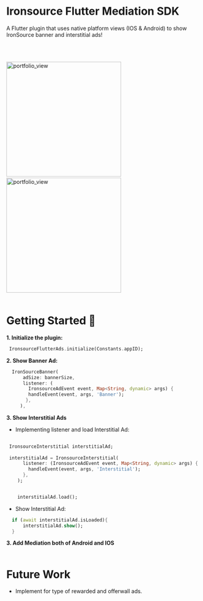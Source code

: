 # Ironsource Flutter Mediation SDK

A Flutter plugin that uses native platform views (IOS & Android) to show IronSource banner and interstitial ads!


</br></br>

<img width="300" alt="portfolio_view" src="https://live.staticflickr.com/65535/48574710632_fd7f318277_b.jpg">&nbsp;&nbsp; &nbsp;&nbsp;&nbsp; &nbsp;<img width="300" alt="portfolio_view" src="https://media.giphy.com/media/jqwcyovkVTiiDl9ZKh/giphy.gif"></br></br>


# Getting Started 🚀

<b>1. Initialize the plugin: </b>

```dart
 IronsourceFlutterAds.initialize(Constants.appID);
```

<b>2. Show Banner Ad:</b>

```dart
  IronSourceBanner(
      adSize: bannerSize,
      listener: (
        IronsourceAdEvent event, Map<String, dynamic> args) {
        handleEvent(event, args, 'Banner');
       },
     ),
```

<b>3. Show Interstitial Ads</b>

* Implementing listener and load Interstitial Ad:

```dart
 
 IronsourceInterstitial interstitialAd;
 
 interstitialAd = IronsourceInterstitial(
      listener: (IronsourceAdEvent event, Map<String, dynamic> args) {
        handleEvent(event, args, 'Interstitial');
      },
    );


    interstitialAd.load();
```

* Show Interstitial Ad:

```dart
  if (await interstitialAd.isLoaded){
      interstitialAd.show();
  }                        
```


<b>3. Add Mediation both of Android and IOS </b> </br></br>



# Future Work
* Implement for type of rewarded and offerwall ads.


